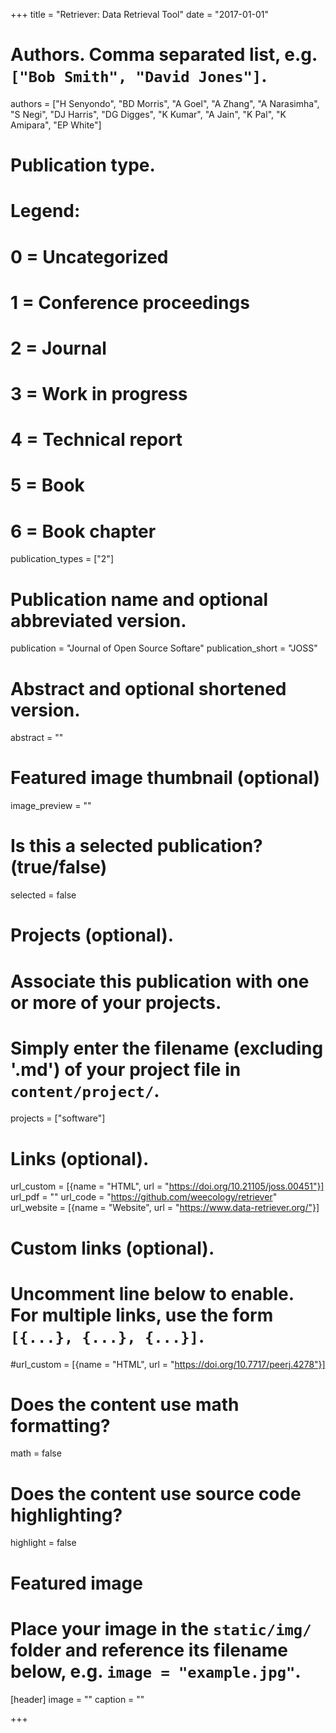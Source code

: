 +++
title = "Retriever: Data Retrieval Tool"
date = "2017-01-01"

# Authors. Comma separated list, e.g. `["Bob Smith", "David Jones"]`.
authors = ["H Senyondo", "BD Morris", "A Goel", "A Zhang", "A Narasimha",
"S Negi", "DJ Harris", "DG Digges", "K Kumar", "A Jain", "K Pal", "K Amipara", "EP White"]

# Publication type.
# Legend:
# 0 = Uncategorized
# 1 = Conference proceedings
# 2 = Journal
# 3 = Work in progress
# 4 = Technical report
# 5 = Book
# 6 = Book chapter
publication_types = ["2"]

# Publication name and optional abbreviated version.
publication = "Journal of Open Source Softare"
publication_short = "JOSS"

# Abstract and optional shortened version.
abstract = ""

# Featured image thumbnail (optional)
image_preview = ""

# Is this a selected publication? (true/false)
selected = false

# Projects (optional).
#   Associate this publication with one or more of your projects.
#   Simply enter the filename (excluding '.md') of your project file in `content/project/`.
projects = ["software"]

# Links (optional).
url_custom = [{name = "HTML", url = "https://doi.org/10.21105/joss.00451"}]
url_pdf = ""
url_code = "https://github.com/weecology/retriever"
url_website = [{name = "Website", url = "https://www.data-retriever.org/"}]

# Custom links (optional).
#   Uncomment line below to enable. For multiple links, use the form `[{...}, {...}, {...}]`.
#url_custom = [{name = "HTML", url = "https://doi.org/10.7717/peerj.4278"}]

# Does the content use math formatting?
math = false

# Does the content use source code highlighting?
highlight = false

# Featured image
# Place your image in the `static/img/` folder and reference its filename below, e.g. `image = "example.jpg"`.
[header]
image = ""
caption = ""

+++

